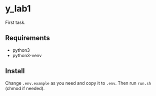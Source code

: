 # y_lab1
First task.

## Requirements
* python3
* python3-venv

## Install
Change `.env.example` as you need and copy it to `.env`. Then run `run.sh` (chmod if needed).
